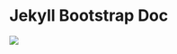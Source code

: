 Jekyll Bootstrap Doc
====================

[![](https://jitpack.io/kaodim/kaodim-android-otp.svg)](https://jitpack.io/kaodim/kaodim-android-otp)

